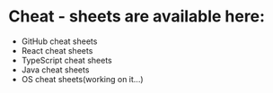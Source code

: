 # Cheat - sheets are available here:
- GitHub cheat sheets
- React cheat sheets
- TypeScript cheat sheets
- Java cheat sheets
- OS cheat sheets(working on it...)